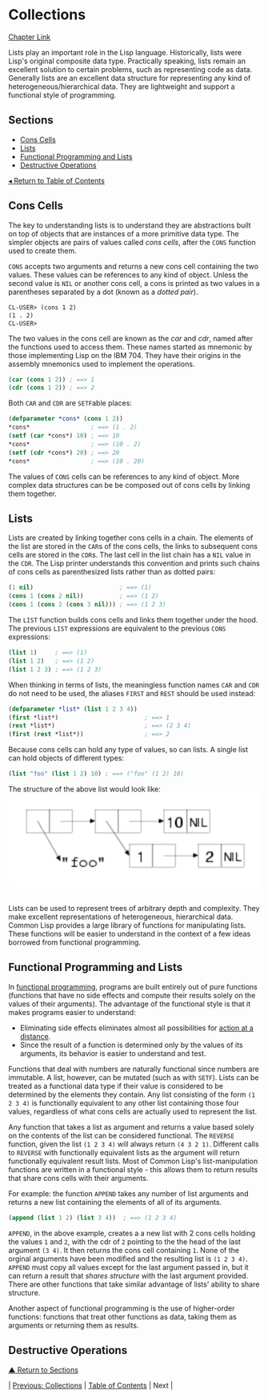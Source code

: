 # Collections
[Chapter Link](https://gigamonkeys.com/book/they-called-it-lisp-for-a-reason-list-processing.html)

Lists play an important role in the Lisp language. Historically, lists were Lisp's original composite data type. Practically speaking, lists remain an excellent solution to certain problems, such as representing code as data. Generally lists are an excellent data structure for representing any kind of heterogeneous/hierarchical data. They are lightweight and support a functional style of programming.

## Sections
* [Cons Cells](#cons-cells)
* [Lists](#lists)
* [Functional Programming and Lists](#functional-programming-and-lists)
* [Destructive Operations](#destructive-operations)

[◂ Return to Table of Contents](../README.md)

## Cons Cells
The key to understanding lists is to understand they are abstractions built on top of objects that are instances of a more primitive data type. The simpler objects are pairs of values called _cons cells_, after the `CONS` function used to create them.

`CONS` accepts two arguments and returns a new cons cell containing the two values. These values can be references to any kind of object. Unless the second value is `NIL` or another cons cell, a cons is printed as two values in a parentheses separated by a dot (known as a _dotted pair_).

```console
CL-USER> (cons 1 2)
(1 . 2)
CL-USER>
```

The two values in the cons cell are known as the _car_ and _cdr_, named after the functions used to access them. These names started as mnemonic by those implementing Lisp on the IBM 704. They have their origins in the assembly mnemonics used to implement the operations.

```lisp
(car (cons 1 2)) ; ==> 1
(cdr (cons 1 2)) ; ==> 2
```

Both `CAR` and `CDR` are `SETF`able places:

```lisp
(defparameter *cons* (cons 1 2))
*cons*                 ; ==> (1 . 2)
(setf (car *cons*) 10) ; ==> 10
*cons*                 ; ==> (10 . 2)
(setf (cdr *cons*) 20) ; ==> 20
*cons*                 ; ==> (10 . 20)
```

The values of `CONS` cells can be references to any kind of object. More complex data structures can be be composed out of cons cells by linking them together.

## Lists
Lists are created by linking together cons cells in a chain. The elements of the list are stored in the `CAR`s of the cons cells, the links to subsequent cons cells are stored in the `CDR`s. The last cell in the list chain has a `NIL` value in the `CDR`. The Lisp printer understands this convention and prints such chains of cons cells as parenthesized lists rather than as dotted pairs:

```lisp
(1 nil)                        ; ==> (1)
(cons 1 (cons 2 nil))          ; ==> (1 2)
(cons 1 (cons 2 (cons 3 nil))) ; ==> (1 2 3)
```

The `LIST` function builds cons cells and links them together under the hood. The previous `LIST` expressions are equivalent to the previous `CONS` expressions:

```lisp
(list 1)     ; ==> (1)
(list 1 2)   ; ==> (1 2)
(list 1 2 3) ; ==> (1 2 3)
```

When thinking in terms of lists, the meaningless function names `CAR` and `CDR` do not need to be used, the aliases `FIRST` and `REST` should be used instead:

```lisp
(defparameter *list* (list 1 2 3 4))
(first *list*)                        ; ==> 1
(rest *list*)                         ; ==> (2 3 4)
(first (rest *list*))                 ; ==> 2
```

Because cons cells can hold any type of values, so can lists. A single list can hold objects of different types:

```lisp
(list "foo" (list 1 2) 10) ; ==> ("foo" (1 2) 10)
```

The structure of the above list would look like:
![Linked list example](./linked_list.png)
<br /><br />

Lists can be used to represent trees of arbitrary depth and complexity. They make excellent representations of heterogeneous, hierarchical data. Common Lisp provides a large library of functions for manipulating lists. These functions will be easier to understand in the context of a few ideas borrowed from functional programming.

## Functional Programming and Lists
In [functional programming](../../../../paradigms/declarative/functional/README.md), programs are built entirely out of pure functions (functions that have no side effects and compute their results solely on the values of their arguments). The advantage of the functional style is that it makes programs easier to understand:
* Eliminating side effects eliminates almost all possibilities for [action at a distance](https://en.wikipedia.org/wiki/Action_at_a_distance_(computer_programming)).
* Since the result of a function is determined only by the values of its arguments, its behavior is easier to understand and test.

Functions that deal with numbers are naturally functional since numbers are immutable. A list, however, can be mutated (such as with `SETF`). Lists can be treated as a functional data type if their value is considered to be determined by the elements they contain. Any list consisting of the form `(1 2 3 4)` is functionally equivalent to any other list containing those four values, regardless of what cons cells are actually used to represent the list.

Any function that takes a list as argument and returns a value based solely on the contents of the list can be considered functional. The `REVERSE` function, given the list `(1 2 3 4)` will always return `(4 3 2 1)`. Different calls to `REVERSE` with functionally equivalent lists as the argument will return functionally equivalent result lists. Most of Common Lisp's list-manipulation functions are written in a functional style - this allows them to return results that share cons cells with their arguments.

For example: the function `APPEND` takes any number of list arguments and returns a new list containing the elements of all of its arguments.

```lisp
(append (list 1 2) (list 3 4))  ; ==> (1 2 3 4)
```

`APPEND`, in the above example, creates a a new list with 2 cons cells holding the values `1` and `2`, with the cdr of `2` pointing to the the head of the last argument `(3 4)`. It then returns the cons cell containing `1`. None of the orginal arguments have been modified and the resulting list is `(1 2 3 4)`. `APPEND` must copy all values except for the last argument passed in, but it can return a result that *shares structure* with the last argument provided. There are other functions that take similar advantage of lists' ability to share structure.

Another aspect of functional programming is the use of higher-order functions: functions that treat other functions as data, taking them as arguments or returning them as results.

## Destructive Operations

[▲ Return to Sections](#sections)

| [Previous: Collections](../11/README.md) | [Table of Contents](../README.md#notes) | Next |
